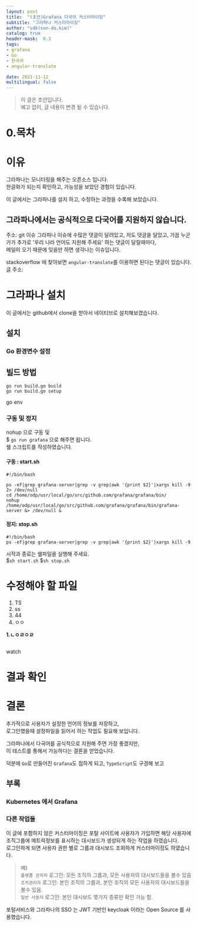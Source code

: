 ```yaml
---
layout: post
title:  "(초안)Grafana 다국어 커스터마이징"
subtitle: "그라파나 커스터마이징"
author: "sdk(sun-do,kim)"
catalog: true
header-mask:  0.3
tags:
- grafana
- Go
- 한국어
- angular-translate

date: 2021-11-12
multilingual: false 
---
```

> 이 글은 초안입니다.   
> 예고 없이, 글 내용이 변경 될 수 있습니다.
# 0.목차

# 이유
그라파나는 모니터링을 해주는 오픈소스 입니다.  
한글화가 되는지 확인하고, 가능성을 보았던 경험이 있습니다.

이 글에서는 그라파나를 설치 하고, 수정하는 과정을 수록해 보았습니다.


## 그라파나에서는 공식적으로 다국어를 지원하지 않습니다.
주소: git 이슈
그라파나 이슈에 수많은 댓글이 달려있고, 저도 댓글을 달았고,  가끔 누군가가 추가로 '우리 나라 언어도 지원해 주세요' 하는 댓글이 달릴때마다,  
메일이 오기 때문에 잊을만 하면 생각나는 이슈입니다.  
 
stackoverflow 에 찾아보면 `angular-translate`를 이용하면 된다는 댓글이 있습니다.
글 주소: 

# 그라파나 설치  
이 글에서는 github에서 clone을 받아서 네이티브로 설치해보겠습니다.

## 설치
### Go 환경변수 설정


## 빌드 방법 
```shell
go run build.go build  
go run build.go setup
```

go env



### 구동 및 정지 
nohup 으로 구동 및  
$ `go run grafana` 으로 해주면 됩니다.  
쉘 스크립트를 작성하였습니다.  

#### 구동 : start.sh
```shell
#!/bin/bash

ps -ef|grep grafana-server|grep -v grep|awk '{print $2}'|xargs kill -9 2> /dev/null
cd /home/odp/usr/local/go/src/github.com/grafana/grafana/bin/
nohup /home/odp/usr/local/go/src/github.com/grafana/grafana/bin/grafana-server &> /dev/null &
```
#### 정지: stop.sh 
```shell
#!/bin/bash
ps -ef|grep grafana-server|grep -v grep|awk '{print $2}'|xargs kill -9
```

시작과 종료는 쉘파일을 실행해 주세요.  
$`sh start.sh`
$`sh stop.sh`

# 수정해야 할 파일
1. TS
2. ss
3. 44 
4. ㅇㅇ

**1.ㄴㅇㄹㅇㄹ**
```go

```

watch 


# 결과 확인 

# 결론 
추가적으로 사용자가 설정한 언어의 정보를 저장하고,    
로그인했을때 설정파일을 읽어서 하는 작업도 필요해 보입니다.  

그라파나에서 다국어를 공식적으로 지원해 주면 가장 좋겠지만,    
이 테스트를 통해서 가능하다는 결론을 얻었습니다.  

덕분에 `Go`로 만들어진 `Grafana`도 접하게 되고, `TypeScript`도 구경해 보고 


## 부록 
### Kubernetes 에서 Grafana 


### 다른 작업들 
이 글에 포함하지 않은 커스터마이징은
포탈 사이트에 사용자가 가입하면 해당 사용자에 조직그룹에 메트릭정보를 표시하는 대시보드가 생성되게 하는 작업을 하였습니다.      
로그인하게 되면 사용자 권한 별로 그룹과 대시보드 조회하게 커스터마이징도 하였습니다.

> 예)  
> `플랫폼 관지자` 로그인: 모든 조직의 그룹과, 모든 사용자의 대시보드들을 볼수 있음  
> `조직관리자` 로그인: 본인 조직의 그룹과, 본인 조직의 모든 사용자의 대시보드들을 볼수 있음.    
> `일반 사용자` 로그인: 본인 대시보드 몇가지 종류만 확인 가능 함.


포털서비스와 그라파나의 SSO 는 JWT 기반인 keycloak 이라는 Open Source 를 사용했습니다.   
